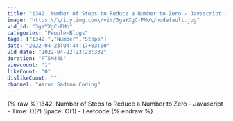 ```yaml
---
title: "1342. Number of Steps to Reduce a Number to Zero - Javascript - Time: O(?)  Space: O(1) - Leetcode"
image: "https:\/\/i.ytimg.com\/vi\/3gaYXgC-FMo\/hqdefault.jpg"
vid_id: "3gaYXgC-FMo"
categories: "People-Blogs"
tags: ["1342.","Number","Steps"]
date: "2022-04-23T04:44:17+03:00"
vid_date: "2022-04-22T23:23:33Z"
duration: "PT5M44S"
viewcount: "1"
likeCount: "0"
dislikeCount: ""
channel: "Aaron Sadino Coding"
---
```

{% raw %}1342. Number of Steps to Reduce a Number to Zero - Javascript - Time: O(?)  Space: O(1) - Leetcode {% endraw %}
